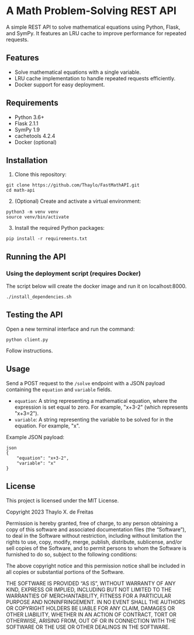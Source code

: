 # A Math Problem-Solving REST API

A simple REST API to solve mathematical equations using Python, Flask, and SymPy. It features an LRU cache to improve performance for repeated requests.

## Features

- Solve mathematical equations with a single variable.
- LRU cache implementation to handle repeated requests efficiently.
- Docker support for easy deployment.

## Requirements

- Python 3.6+
- Flask 2.1.1
- SymPy 1.9
- cachetools 4.2.4
- Docker (optional)

## Installation

1. Clone this repository:
```
git clone https://github.com/Thaylo/FastMathAPI.git
cd math-api
```

2. (Optional) Create and activate a virtual environment:
```
python3 -m venv venv
source venv/bin/activate
```


3. Install the required Python packages:
```
pip install -r requirements.txt
```

## Running the API

### Using the deployment script (requires Docker)
The script below will create the docker image and run it on localhost:8000.
```
./install_dependencies.sh
```

## Testing the API
Open a new terminal interface and run the command:
```
python client.py
```
Follow instructions.

## Usage

Send a POST request to the `/solve` endpoint with a JSON payload containing the `equation` and `variable` fields.

- `equation`: A string representing a mathematical equation, where the expression is set equal to zero. For example, "x+3-2" (which represents "x+3=2").
- `variable`: A string representing the variable to be solved for in the equation. For example, "x".

Example JSON payload:

```
json
{
    "equation": "x+3-2",
    "variable": "x"
}
```
## License
This project is licensed under the MIT License. 

Copyright 2023 Thaylo X. de Freitas

Permission is hereby granted, free of charge, to any person obtaining a copy of this software and associated documentation files (the “Software”), to deal in the Software without restriction, including without limitation the rights to use, copy, modify, merge, publish, distribute, sublicense, and/or sell copies of the Software, and to permit persons to whom the Software is furnished to do so, subject to the following conditions:

The above copyright notice and this permission notice shall be included in all copies or substantial portions of the Software.

THE SOFTWARE IS PROVIDED “AS IS”, WITHOUT WARRANTY OF ANY KIND, EXPRESS OR IMPLIED, INCLUDING BUT NOT LIMITED TO THE WARRANTIES OF MERCHANTABILITY, FITNESS FOR A PARTICULAR PURPOSE AND NONINFRINGEMENT. IN NO EVENT SHALL THE AUTHORS OR COPYRIGHT HOLDERS BE LIABLE FOR ANY CLAIM, DAMAGES OR OTHER LIABILITY, WHETHER IN AN ACTION OF CONTRACT, TORT OR OTHERWISE, ARISING FROM, OUT OF OR IN CONNECTION WITH THE SOFTWARE OR THE USE OR OTHER DEALINGS IN THE SOFTWARE.

